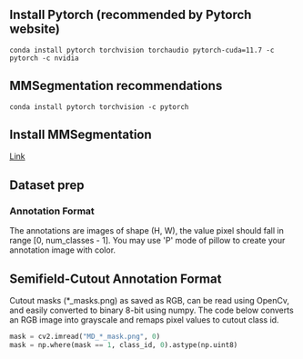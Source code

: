 ## Install Pytorch (recommended by Pytorch website)

`conda install pytorch torchvision torchaudio pytorch-cuda=11.7 -c pytorch -c nvidia`


## MMSegmentation recommendations
`conda install pytorch torchvision -c pytorch`

## Install MMSegmentation
[Link](https://mmsegmentation.readthedocs.io/en/latest/get_started.html#installation)


## Dataset prep

### Annotation Format

The annotations are images of shape (H, W), the value pixel should fall in range [0, num_classes - 1]. You may use 'P' mode of pillow to create your annotation image with color.


## Semifield-Cutout Annotation Format

Cutout masks (*_masks.png) as saved as RGB, can be read using OpenCv, and easily converted to binary 8-bit using numpy. The code below converts an RGB image into grayscale and remaps pixel values to cutout class id.

```Python
mask = cv2.imread("MD_*_mask.png", 0)
mask = np.where(mask == 1, class_id, 0).astype(np.uint8) 
```
